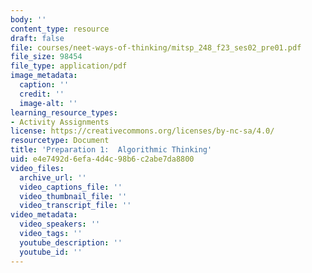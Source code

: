 ```yaml
---
body: ''
content_type: resource
draft: false
file: courses/neet-ways-of-thinking/mitsp_248_f23_ses02_pre01.pdf
file_size: 98454
file_type: application/pdf
image_metadata:
  caption: ''
  credit: ''
  image-alt: ''
learning_resource_types:
- Activity Assignments
license: https://creativecommons.org/licenses/by-nc-sa/4.0/
resourcetype: Document
title: 'Preparation 1:  Algorithmic Thinking'
uid: e4e7492d-6efa-4d4c-98b6-c2abe7da8800
video_files:
  archive_url: ''
  video_captions_file: ''
  video_thumbnail_file: ''
  video_transcript_file: ''
video_metadata:
  video_speakers: ''
  video_tags: ''
  youtube_description: ''
  youtube_id: ''
---
```

